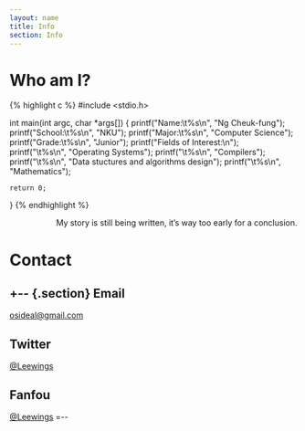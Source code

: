 ```yaml
---
layout: name
title: Info
section: Info
---
```


Who am I?
=========
{% highlight c %}
#include <stdio.h>

int main(int argc, char *args[])
{
    printf("Name:\t%s\n",       "Ng Cheuk-fung");
    printf("School:\t%s\n",     "NKU");
    printf("Major:\t%s\n",      "Computer Science");
    printf("Grade:\t%s\n",      "Junior");
    printf("Fields of Interest:\n");
    printf("\t%s\n",            "Operating Systems");
    printf("\t%s\n",            "Compilers");
    printf("\t%s\n",            "Data stuctures and algorithms design");
    printf("\t%s\n",            "Mathematics");

    return 0;
}
{% endhighlight %}

<p style="text-align:right">My story is still being written, it’s way too early for a conclusion.</p>


Contact
=======
+-- {.section}
Email
-----
<osideal@gmail.com>

Twitter
-------
[@Leewings](https://twitter.com/leewings)

Fanfou
------
[@Leewings](http://fanfou.com/凌风行)
=--
